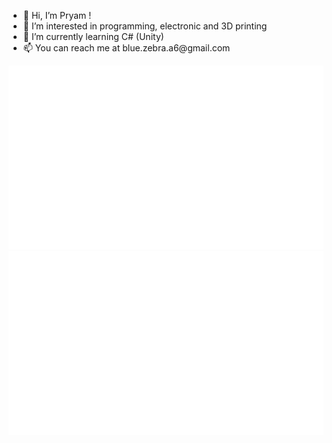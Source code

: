 <ul>
  <li>👋 Hi, I’m Pryam !</li>
  <li>👀 I’m interested in programming, electronic and 3D printing</li>
  <li>🌱 I’m currently learning C# (Unity)</li>
  <li>📫 You can reach me at blue.zebra.a6@gmail.com</li>
</ul>

<!---
Electrocat01/Electrocat01 is a ✨ special ✨ repository because its `README.md` (this file) appears on your GitHub profile.
You can click the Preview link to take a look at your changes.
--->

![](https://raw.githubusercontent.com/Electrocat01/github-stats/master/generated/overview.svg#gh-dark-mode-only)
![](https://raw.githubusercontent.com/Electrocat01/github-stats/master/generated/overview.svg#gh-light-mode-only)

